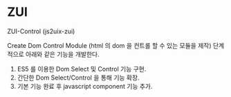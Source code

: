 # ZUI
ZUI-Control (js2uix-zui)

Create Dom Control Module (html 의 dom 을 컨트롤 할 수 있는 모듈을 제작)
단계적으로 아래와 같은 기능을 개발한다.
1. ES5 를 이용한 Dom Select 및 Control 기능 구현.
2. 간단한 Dom Select/Control 을 통해 기능 확장.
3. 기본 기능 완료 후 javascript component 기능 추가.
